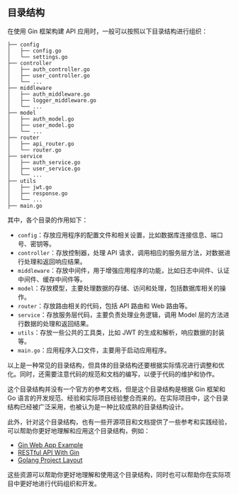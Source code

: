 ## 目录结构

在使用 Gin 框架构建 API 应用时，一般可以按照以下目录结构进行组织：

```
├── config
│   ├── config.go
│   └── settings.go
├── controller
│   ├── auth_controller.go
│   ├── user_controller.go
│   └── ...
├── middleware
│   ├── auth_middleware.go
│   ├── logger_middleware.go
│   └── ...
├── model
│   ├── auth_model.go
│   ├── user_model.go
│   └── ...
├── router
│   ├── api_router.go
│   └── router.go
├── service
│   ├── auth_service.go
│   ├── user_service.go
│   └── ...
├── utils
│   ├── jwt.go
│   ├── response.go
│   └── ...
├── main.go
```

其中，各个目录的作用如下：

- `config`：存放应用程序的配置文件和相关设置，比如数据库连接信息、端口号、密钥等。
- `controller`：存放控制器，处理 API 请求，调用相应的服务层方法，对数据进行处理和返回响应结果。
- `middleware`：存放中间件，用于增强应用程序的功能，比如日志中间件、认证中间件、缓存中间件等。
- `model`：存放模型，主要处理数据的存储、访问和处理，包括数据库相关的操作。
- `router`：存放路由相关的代码，包括 API 路由和 Web 路由等。
- `service`：存放服务层代码，主要负责处理业务逻辑，调用 Model 层的方法进行数据的处理和返回结果。
- `utils`：存放一些公共的工具类，比如 JWT 的生成和解析，响应数据的封装等。
- `main.go`：应用程序入口文件，主要用于启动应用程序。

以上是一种常见的目录结构，但具体的目录结构还要根据实际情况进行调整和优化。同时，还需要注意代码的规范和文档的编写，以便于代码的维护和协作。

这个目录结构并没有一个官方的参考文档，但是这个目录结构是根据 Gin 框架和 Go 语言的开发规范、经验和实际项目经验整合而来的。在实际项目中，这个目录结构已经被广泛采用，也被认为是一种比较成熟的目录结构设计。

此外，针对这个目录结构，也有一些开源项目和文档提供了一些参考和实践经验，可以帮助你更好地理解和应用这个目录结构，例如：

- [Gin Web App Example](https://github.com/go-programming-tour-book/blog-service)
- [RESTful API With Gin](https://semaphoreci.com/community/tutorials/building-and-testing-a-rest-api-in-go-with-gin)
- [Golang Project Layout](https://github.com/golang-standards/project-layout)

这些资源可以帮助你更好地理解和使用这个目录结构，同时也可以帮助你在实际项目中更好地进行代码组织和开发。
